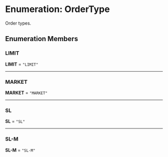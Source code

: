 # Enumeration: OrderType

Order types.

## Enumeration Members

### LIMIT

 **LIMIT** = ``"LIMIT"``

___

### MARKET

 **MARKET** = ``"MARKET"``

___

### SL

 **SL** = ``"SL"``

___

### SL-M

 **SL-M** = ``"SL-M"``

